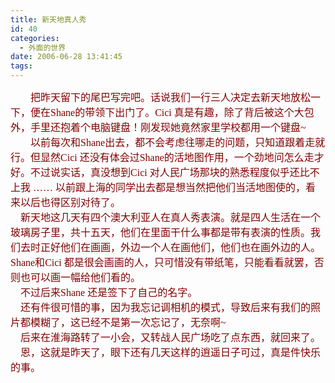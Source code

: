 ```yaml
---
title: 新天地真人秀
id: 40
categories:
  - 外面的世界
date: 2006-06-28 13:41:45
tags:
---
```


<div id="msgcns!DA984E57EDE76A7C!573" class="bvMsg"><div><font color="#800000"><span lang="EN-US" style="font-size:12pt;"><span><font face="Times New Roman">        把昨天留下的尾巴写完吧。</font></span></span><span style="font-size:12pt;font-family:宋体;">话说我们一行三人决定去新天地放松一下，便在</span><span lang="EN-US" style="font-size:12pt;"><font face="Times New Roman">Shane</font></span><span style="font-size:12pt;font-family:宋体;">的带领下出门了。</span><span lang="EN-US" style="font-size:12pt;"><font face="Times New Roman">Cici </font></span><span style="font-size:12pt;font-family:宋体;">真是有趣，除了背后被这个大包外，手里还抱着个电脑键盘！刚发现她竟然家里学校都用一个键盘</span><span lang="EN-US" style="font-size:12pt;"><font face="Times New Roman">~ </font></span></font></div>
<div><font color="#800000"><span lang="EN-US" style="font-size:12pt;"><span><font face="Times New Roman">        </font></span></span><span style="font-size:12pt;font-family:宋体;">以前每次和</span><span lang="EN-US" style="font-size:12pt;"><font face="Times New Roman">Shane</font></span><span style="font-size:12pt;font-family:宋体;">出去，都不会考虑往哪走的问题，只知道跟着走就行。但显然</span><span lang="EN-US" style="font-size:12pt;"><font face="Times New Roman">Cici </font></span><span style="font-size:12pt;font-family:宋体;">还没有体会过</span><span lang="EN-US" style="font-size:12pt;"><font face="Times New Roman">Shane</font></span><span style="font-size:12pt;font-family:宋体;">的活地图作用，一个劲地问怎么走才好。不过说实话，真没想到</span><span lang="EN-US" style="font-size:12pt;"><font face="Times New Roman">Cici </font></span><span style="font-size:12pt;font-family:宋体;">对人民广场那块的熟悉程度似乎还比不上我</span><span style="font-size:12pt;"><font face="Times New Roman"> </font></span><span style="font-size:12pt;font-family:宋体;">……</span><span style="font-size:12pt;"><font face="Times New Roman"> </font></span><span style="font-size:12pt;font-family:宋体;">以前跟上海的同学出去都是想当然把他们当活地图使的，看来以后也得区别对待了。</span><span lang="EN-US" style="font-size:12pt;"/></font></div>
<div><font color="#800000"><span style="font-size:12pt;font-family:宋体;">    新天地这几天有四个澳大利亚人在真人秀表演。就是四人生活在一个玻璃房子里，共十五天，他们在里面干什么事都是带有表演的性质。我们去时正好他们在画画，外边一个人在画他们，他们也在画外边的人。</span><span lang="EN-US" style="font-size:12pt;"><font face="Times New Roman">Shane</font></span><span style="font-size:12pt;font-family:宋体;">和</span><span lang="EN-US" style="font-size:12pt;"><font face="Times New Roman">Cici </font></span><span style="font-size:12pt;font-family:宋体;">都是很会画画的人，只可惜没有带纸笔，只能看看就罢，否则也可以画一幅给他们看的。</span><span lang="EN-US" style="font-size:12pt;"/></font></div>
<div><font color="#800000"><span style="font-size:12pt;font-family:宋体;">    不过后来</span><span lang="EN-US" style="font-size:12pt;"><font face="Times New Roman">Shane </font></span><span style="font-size:12pt;font-family:宋体;">还是签下了自己的名字。</span><span lang="EN-US" style="font-size:12pt;"/></font></div>
<div><font color="#800000"><span style="font-size:12pt;font-family:宋体;">    还有件很可惜的事，因为我忘记调相机的模式，导致后来有我们的照片都模糊了，这已经不是第一次忘记了，无奈啊</span><span lang="EN-US" style="font-size:12pt;"><font face="Times New Roman">~</font></span></font></div>
<div><font color="#800000"><span style="font-size:12pt;font-family:宋体;">    后来在淮海路转了一小会，又转战人民广场吃了点东西，就回来了。</span><span lang="EN-US" style="font-size:12pt;"/></font></div>
<div><span style="font-size:12pt;font-family:宋体;"><font color="#800000">    恩，这就是昨天了，眼下还有几天这样的逍遥日子可过，真是件快乐的事。</font></span></div></div>